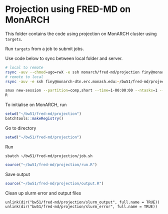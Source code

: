 
# Projection using FRED-MD on MonARCH

This folder contains the code using projection on MonARCH cluster using `targets`. 

Run `targets` from a job to submit jobs.

Use code below to sync between local folder and server.
``` zsh
# local to remote
rsync -auv --chmod=ugo=rwX -e ssh monarch/fred-md/projection finy@monarch-dtn.erc.monash.edu:~/bw51/fred-md/ --exclude data-raw --exclude output --exclude _targets --exclude local -h -h
# remote to local
rsync -auv -e ssh finy@monarch-dtn.erc.monash.edu:~/bw51/fred-md/projection monarch/fred-md/ --exclude _targets --exclude .future --exclude registry --exclude .RData --exclude error.err --exclude output.out -h -h
```

``` zsh
smux new-session --partition=comp,short --time=1-00:00:00 --ntasks=1 --mem=10G -J i -o i.out -e i.err
R
```

To initialise on MonARCH, run

```r
setwd("~/bw51/fred-md/projection")
batchtools::makeRegistry()
```


Go to directory
```R
setwd("~/bw51/fred-md/projection")
```

Run
```
sbatch ~/bw51/fred-md/projection/job.sh
```
```R
source("~/bw51/fred-md/projection/run.R")
```

Save output
```R
source("~/bw51/fred-md/projection/output.R")
```


Clean up slurm error and output files

```
unlink(dir("bw51/fred-md/projection/slurm_output", full.name = TRUE))
unlink(dir("bw51/fred-md/projection/slurm_error", full.name = TRUE))
```


